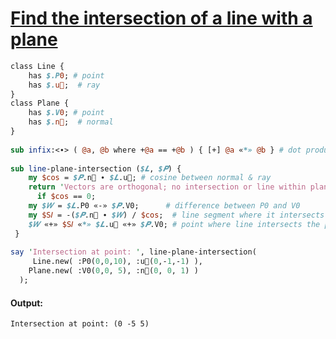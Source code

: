 [1]: https://rosettacode.org/wiki/Find_the_intersection_of_a_line_with_a_plane

# [Find the intersection of a line with a plane][1]

```perl
class Line {
    has $.P0; # point
    has $.u⃗;  # ray
}
class Plane {
    has $.V0; # point
    has $.n⃗;  # normal
}
 
sub infix:<∙> ( @a, @b where +@a == +@b ) { [+] @a «*» @b } # dot product
 
sub line-plane-intersection ($𝑳, $𝑷) {
    my $cos = $𝑷.n⃗ ∙ $𝑳.u⃗; # cosine between normal & ray
    return 'Vectors are orthogonal; no intersection or line within plane'
      if $cos == 0;
    my $𝑊 = $𝑳.P0 «-» $𝑷.V0;      # difference between P0 and V0
    my $S𝐼 = -($𝑷.n⃗ ∙ $𝑊) / $cos;  # line segment where it intersects the plane
    $𝑊 «+» $S𝐼 «*» $𝑳.u⃗ «+» $𝑷.V0; # point where line intersects the plane
 }
 
say 'Intersection at point: ', line-plane-intersection(
     Line.new( :P0(0,0,10), :u⃗(0,-1,-1) ),
    Plane.new( :V0(0,0, 5), :n⃗(0, 0, 1) )
  );
```

#### Output:
```
Intersection at point: (0 -5 5)
```